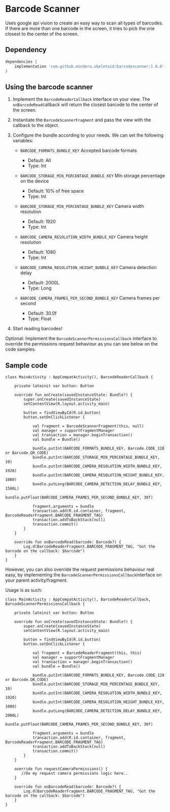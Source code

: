 # Barcode Scanner

Uses google api vision to create an easy way to scan all types of barcodes. If there are more than one barcode in the screen,
it tries to pick the one closest to the center of the screen.

## Dependency

```groovy
dependencies {
    implementation 'com.github.mindera.skeletoid:barcodescanner:1.0.0'
}
```

## Using the barcode scanner

1. Implement the `BarcodeReaderCallback` interface on your view. The `onBarcodeRead`callback will return the closest barcode to the center of the screen.
2. Instantiate the `BarcodeScannerFragment` and pass the view with the callback to the object.
3. Configure the bundle according to your needs. We can set the following variables:

    - `BARCODE_FORMATS_BUNDLE_KEY` Accepted barcode formats
      - Default: All
      - Type: Int
      
    - `BARCODE_STORAGE_MIN_PERCENTAGE_BUNDLE_KEY` Min storage percentage on the device
      - Default: 10% of free space
      - Type: Int
      
    - `BARCODE_STORAGE_MIN_PERCENTAGE_BUNDLE_KEY` Camera width resolution
      - Default: 1920
      - Type: Int
      
    - `BARCODE_CAMERA_RESOLUTION_WIDTH_BUNDLE_KEY` Camera height resolution
      - Default: 1080 
      - Type: Int
      
    - `BARCODE_CAMERA_RESOLUTION_HEIGHT_BUNDLE_KEY` Camera detection delay
      - Default: 2000L 
      - Type: Long
      
    - `BARCODE_CAMERA_FRAMES_PER_SECOND_BUNDLE_KEY` Camera frames per second
      - Default: 30.0f 
      - Type: Float
      
4. Start reading barcodes!

Optional: Implement the `BarcodeScannerPermissionsCallback` interface to override the permissions request behaviour as you can see below on the code samples.

## Sample code

```
class MainActivity : AppCompatActivity(), BarcodeReaderCallback {

    private lateinit var button: Button

    override fun onCreate(savedInstanceState: Bundle?) {
        super.onCreate(savedInstanceState)
        setContentView(R.layout.activity_main)

        button = findViewById(R.id.button)
        button.setOnClickListener {

            val fragment = BarcodeScannerFragment(this, null)
            val manager = supportFragmentManager
            val transaction = manager.beginTransaction()
            val bundle = Bundle()

            bundle.putInt(BARCODE_FORMATS_BUNDLE_KEY, Barcode.CODE_128 or Barcode.QR_CODE)
            bundle.putInt(BARCODE_STORAGE_MIN_PERCENTAGE_BUNDLE_KEY, 10)
            bundle.putInt(BARCODE_CAMERA_RESOLUTION_WIDTH_BUNDLE_KEY, 1920)
            bundle.putInt(BARCODE_CAMERA_RESOLUTION_HEIGHT_BUNDLE_KEY, 1080)
            bundle.putLong(BARCODE_CAMERA_DETECTION_DELAY_BUNDLE_KEY, 1500L)
            bundle.putFloat(BARCODE_CAMERA_FRAMES_PER_SECOND_BUNDLE_KEY, 30f)

            fragment.arguments = bundle
            transaction.add(R.id.container, fragment, BarcodeReaderFragment.BARCODE_FRAGMENT_TAG)
            transaction.addToBackStack(null)
            transaction.commit()
        }
    }

    override fun onBarcodeRead(barcode: Barcode?) {
        Log.d(BarcodeReaderFragment.BARCODE_FRAGMENT_TAG, "Got the barcode on the callback: $barcode")
    }
}
```

However, you can also override the request permissions behaviour real easy, by implementing the `BarcodeScannerPermissionsCallback`interface on your parent activity/fragment.

Usage is as such:

```
class MainActivity : AppCompatActivity(), BarcodeReaderCallback, BarcodeScannerPermissionsCallback {

    private lateinit var button: Button

    override fun onCreate(savedInstanceState: Bundle?) {
        super.onCreate(savedInstanceState)
        setContentView(R.layout.activity_main)

        button = findViewById(R.id.button)
        button.setOnClickListener {

            val fragment = BarcodeReaderFragment(this, this)
            val manager = supportFragmentManager
            val transaction = manager.beginTransaction()
            val bundle = Bundle()

            bundle.putInt(BARCODE_FORMATS_BUNDLE_KEY, Barcode.CODE_128 or Barcode.QR_CODE)
            bundle.putInt(BARCODE_STORAGE_MIN_PERCENTAGE_BUNDLE_KEY, 10)
            bundle.putInt(BARCODE_CAMERA_RESOLUTION_WIDTH_BUNDLE_KEY, 1920)
            bundle.putInt(BARCODE_CAMERA_RESOLUTION_HEIGHT_BUNDLE_KEY, 1080)
            bundle.putLong(BARCODE_CAMERA_DETECTION_DELAY_BUNDLE_KEY, 2000L)
            bundle.putFloat(BARCODE_CAMERA_FRAMES_PER_SECOND_BUNDLE_KEY, 30f)

            fragment.arguments = bundle
            transaction.add(R.id.container, fragment, BarcodeReaderFragment.BARCODE_FRAGMENT_TAG)
            transaction.addToBackStack(null)
            transaction.commit()
        }
    }

    override fun requestCameraPermissions() {
       //Do my request camera permissions logic here..
    }

    override fun onBarcodeRead(barcode: Barcode?) {
        Log.d(BarcodeReaderFragment.BARCODE_FRAGMENT_TAG, "Got the barcode on the callback: $barcode")
    }
}
```


